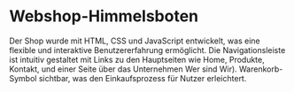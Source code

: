 # Webshop-Himmelsboten
Der Shop wurde mit HTML, CSS und JavaScript entwickelt, was eine flexible und interaktive Benutzererfahrung ermöglicht. Die Navigationsleiste ist intuitiv gestaltet mit Links zu den Hauptseiten wie Home, Produkte, Kontakt, und einer Seite über das Unternehmen Wer sind Wir). Warenkorb-Symbol sichtbar, was den Einkaufsprozess für Nutzer erleichtert. 
